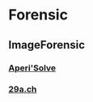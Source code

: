 # Forensic

## ImageForensic

### [Aperi'Solve](https://aperisolve.fr/)
### [29a.ch](https://29a.ch/photo-forensics)

